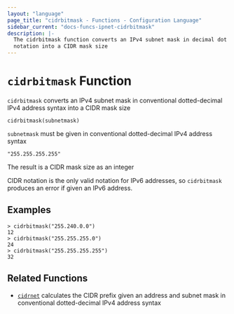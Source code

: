 ```yaml
---
layout: "language"
page_title: "cidrbitmask - Functions - Configuration Language"
sidebar_current: "docs-funcs-ipnet-cidrbitmask"
description: |-
  The cidrbitmask function converts an IPv4 subnet mask in decimal dot
  notation into a CIDR mask size
---
```


# `cidrbitmask` Function

`cidrbitmask` converts an IPv4 subnet mask in conventional dotted-decimal 
IPv4 address syntax into a CIDR mask size

```hcl
cidrbitmask(subnetmask)
```

`subnetmask` must be given in conventional dotted-decimal IPv4 address syntax
```
"255.255.255.255"
```

The result is a CIDR mask size as an integer

CIDR notation is the only valid notation for IPv6 addresses, so `cidrbitmask`
produces an error if given an IPv6 address.

## Examples

```
> cidrbitmask("255.240.0.0")
12
> cidrbitmask("255.255.255.0")
24
> cidrbitmask("255.255.255.255")
32
```

## Related Functions

* [`cidrnet`](./cidrnet.html) calculates the CIDR prefix given an address
and subnet mask in conventional dotted-decimal IPv4 address syntax
